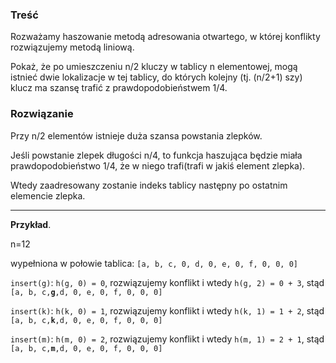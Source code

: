### Treść
Rozważamy haszowanie metodą adresowania otwartego, w której konflikty rozwiązujemy metodą liniową. 

Pokaż, że po umieszczeniu n/2 kluczy w tablicy n elementowej, mogą istnieć dwie lokalizacje w tej tablicy, do których kolejny (tj. (n/2+1) szy) klucz ma szansę trafić z prawdopodobieństwem 1/4.

### Rozwiązanie
Przy n/2 elementów istnieje duża szansa powstania zlepków.

Jeśli powstanie zlepek długości n/4, to funkcja haszująca będzie miała prawdopodobieństwo 1/4, że w niego trafi(trafi w jakiś element zlepka).

Wtedy zaadresowany zostanie indeks tablicy następny po ostatnim elemencie zlepka.

---

**Przykład**.

n=12

wypełniona w połowie tablica: `[a, b, c, 0, d, 0, e, 0, f, 0, 0, 0]`

`insert(g)`: `h(g, 0) = 0`, rozwiązujemy konflikt i wtedy `h(g, 2) = 0 + 3`, stąd `[a, b, c,`**`g`**`,d, 0, e, 0, f, 0, 0, 0]`

`insert(k)`: `h(k, 0) = 1`, rozwiązujemy konflikt i wtedy `h(k, 1) = 1 + 2`, stąd `[a, b, c,`**`k`**`,d, 0, e, 0, f, 0, 0, 0]`

`insert(m)`: `h(m, 0) = 2`, rozwiązujemy konflikt i wtedy `h(m, 1) = 2 + 1`, stąd `[a, b, c,`**`m`**`,d, 0, e, 0, f, 0, 0, 0]`
